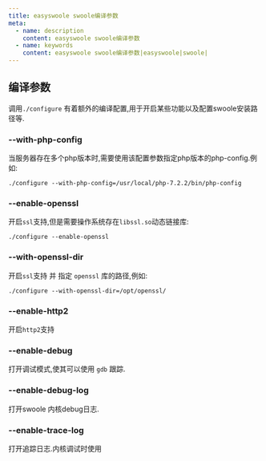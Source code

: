 ```yaml
---
title: easyswoole swoole编译参数
meta:
  - name: description
    content: easyswoole swoole编译参数
  - name: keywords
    content: easyswoole swoole编译参数|easyswoole|swoole|
---
```


## 编译参数
调用`./configure` 有着额外的编译配置,用于开启某些功能以及配置swoole安装路径等.

### --with-php-config
当服务器存在多个php版本时,需要使用该配置参数指定php版本的php-config.例如:  
```
./configure --with-php-config=/usr/local/php-7.2.2/bin/php-config 
```

### --enable-openssl
开启`ssl`支持,但是需要操作系统存在`libssl.so`动态链接库:  

```
./configure --enable-openssl
```

### --with-openssl-dir  
开启`ssl`支持 并 指定 `openssl` 库的路径,例如:  
```
./configure --with-openssl-dir=/opt/openssl/
```
    
### --enable-http2
开启`http2`支持

### --enable-debug

打开调试模式,使其可以使用 `gdb` 跟踪.

### --enable-debug-log

打开swoole 内核debug日志.  

### --enable-trace-log

打开追踪日志.内核调试时使用

